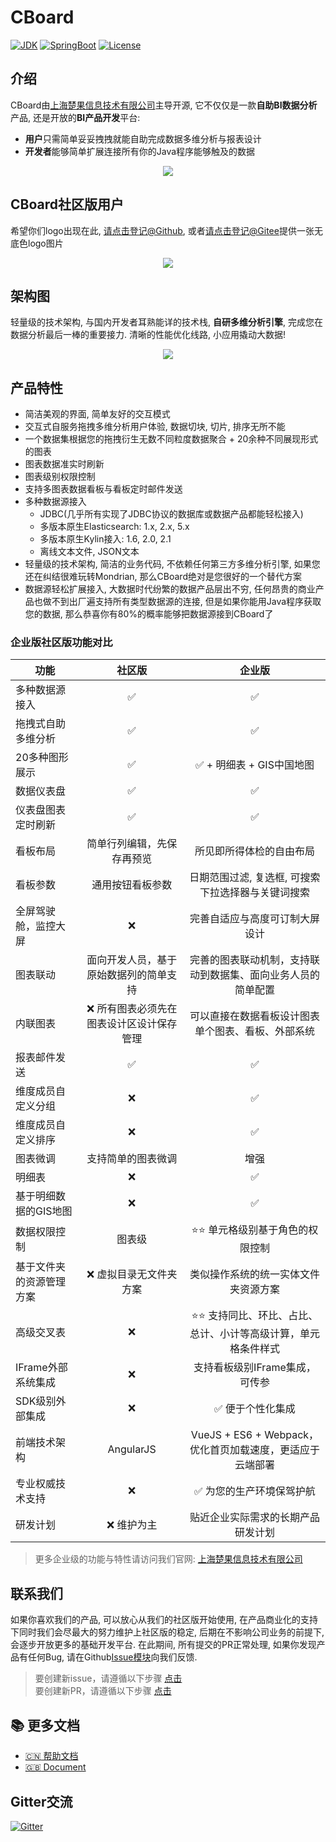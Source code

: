 CBoard
============
[![JDK](https://img.shields.io/badge/JDK-1.8+-blue.svg)](https://www.oracle.com/technetwork/java/javase/overview/index.html)
[![SpringBoot](https://img.shields.io/badge/SpringBoot-2.1.x-green.svg)](https://spring.io/projects/spring-boot)
[![License](https://img.shields.io/badge/License-Apache%202-4EB1BA.svg)](https://www.apache.org/licenses/LICENSE-2.0.html)

## 介绍
CBoard由[上海楚果信息技术有限公司](http://www.chuguotech.com/)主导开源, 它不仅仅是一款**自助BI数据分析**产品, 还是开放的**BI产品开发**平台:
- **用户**只需简单妥妥拽拽就能自助完成数据多维分析与报表设计
- **开发者**能够简单扩展连接所有你的Java程序能够触及的数据

<div style="text-align:center">
  <img class="img-responsive" src="https://raw.githubusercontent.com/wiki/Zhazhanan/cboard/images/home/zh-cn-widget-one-shot.png"  />
</div>

## CBoard社区版用户
希望你们logo出现在此, [请点击登记@Github](https://github.com/TuiQiao/CBoard/issues/122), 或者[请点击登记@Gitee](https://gitee.com/tuiqiao/CBoard/issues/IMLIJ)提供一张无底色logo图片
<div style="text-align:center">
  <img class="img-responsive" src="https://raw.githubusercontent.com/wiki/Zhazhanan/cboard/images/home/custom-logos.png"  />
</div>

## 架构图
轻量级的技术架构, 与国内开发者耳熟能详的技术栈, **自研多维分析引擎**, 完成您在数据分析最后一棒的重要接力. 清晰的性能优化线路, 小应用撬动大数据!
<div style="text-align:center">
  <img class="img-responsive" src="https://raw.githubusercontent.com/wiki/Zhazhanan/cboard/images/home/arch.png"  />
</div>


## 产品特性

* 简洁美观的界面, 简单友好的交互模式
* 交互式自服务拖拽多维分析用户体验, 数据切块, 切片, 排序无所不能
* 一个数据集根据您的拖拽衍生无数不同粒度数据聚合 + 20余种不同展现形式的图表
* 图表数据准实时刷新
* 图表级别权限控制
* 支持多图表数据看板与看板定时邮件发送
* 多种数据源接入
  * JDBC(几乎所有实现了JDBC协议的数据库或数据产品都能轻松接入)
  * 多版本原生Elasticsearch: 1.x, 2.x, 5.x
  * 多版本原生Kylin接入: 1.6, 2.0, 2.1
  * 离线文本文件, JSON文本
* 轻量级的技术架构, 简洁的业务代码, 不依赖任何第三方多维分析引擎, 如果您还在纠结很难玩转Mondrian, 那么CBoard绝对是您很好的一个替代方案
* 数据源轻松扩展接入, 大数据时代纷繁的数据产品层出不穷, 任何昂贵的商业产品也做不到出厂遍支持所有类型数据源的连接, 但是如果你能用Java程序获取您的数据, 那么恭喜你有80%的概率能够把数据源接到CBoard了

### 企业版社区版功能对比
功能 | 社区版 | 企业版
---|:---:|:---:
多种数据源接入| :white_check_mark: | :white_check_mark: 
拖拽式自助多维分析|:white_check_mark: | :white_check_mark: 
20多种图形展示|:white_check_mark: | :white_check_mark: + 明细表 + GIS中国地图
数据仪表盘|:white_check_mark: | :white_check_mark: 
仪表盘图表定时刷新 |:white_check_mark: | :white_check_mark: 
看板布局 | 简单行列编辑，先保存再预览 | 所见即所得体检的自由布局
看板参数 | 通用按钮看板参数 | 日期范围过滤, 复选框, 可搜索下拉选择器与关键词搜索
全屏驾驶舱，监控大屏 | :x: | 完善自适应与高度可订制大屏设计
图表联动 | 面向开发人员，基于原始数据列的简单支持 | 完善的图表联动机制，支持联动到数据集、面向业务人员的简单配置
内联图表| :x: 所有图表必须先在图表设计区设计保存管理 | 可以直接在数据看板设计图表单个图表、看板、外部系统
报表邮件发送|:white_check_mark: | :white_check_mark: 
维度成员自定义分组 | :x: | :white_check_mark: 
维度成员自定义排序 | :x: | :white_check_mark: 
图表微调 | 支持简单的图表微调 | 增强
明细表 | :x: | :white_check_mark: 
基于明细数据的GIS地图 | :x: | :white_check_mark: 
数据权限控制| 图表级 | :star::star: 单元格级别基于角色的权限控制
基于文件夹的资源管理方案 | :x: 虚拟目录无文件夹方案 | 类似操作系统的统一实体文件夹资源方案
高级交叉表 | :x: | :star::star: 支持同比、环比、占比、总计、小计等高级计算，单元格条件样式 
IFrame外部系统集成  | :x: | 支持看板级别IFrame集成，可传参
SDK级别外部集成  | :x: | :white_check_mark: 便于个性化集成
前端技术架构 | AngularJS | VueJS + ES6 + Webpack，优化首页加载速度，更适应于云端部署
专业权威技术支持 | :x: | :white_check_mark: 为您的生产环境保驾护航
研发计划 | :x: 维护为主 | 贴近企业实际需求的长期产品研发计划 

> 更多企业级的功能与特性请访问我们官网: [上海楚果信息技术有限公司](http://www.chuguotech.com/)

## 联系我们
如果你喜欢我们的产品, 可以放心从我们的社区版开始使用, 在产品商业化的支持下同时我们会尽最大的努力维护上社区版的稳定, 后期在不影响公司业务的前提下, 会逐步开放更多的基础开发平台.
在此期间, 所有提交的PR正常处理, 如果你发现产品有任何Bug, 请在Github[Issue模块](https://github.com/TuiQiao/CBoard/issues)向我们反馈.
> 要创建新issue，请遵循以下步骤 [点击](.github/ISSUE_TEMPLATE/ISSUE_TEMPLATE.md)  
  要创建新PR，请遵循以下步骤 [点击](.github/ISSUE_TEMPLATE/PULL_REQUEST_TEMPLATE.md)

## :books: 更多文档
- [:cn: 帮助文档](http://peter_zhang921.gitee.io/cboard_docsify/#/zh-cn/)
- [:uk: Document](https://tuiqiao.github.io/CBoardDoc/#/en-us/)


## Gitter交流 
[![Gitter](https://badges.gitter.im/tuiqiao_cboard/community.svg)](https://gitter.im/tuiqiao_cboard/community?utm_source=badge&utm_medium=badge&utm_campaign=pr-badge)